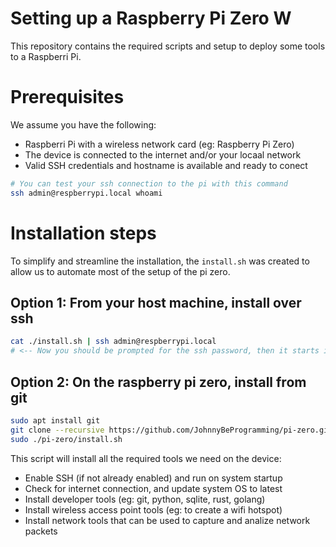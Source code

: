 # Setting up a Raspberry Pi Zero W

This repository contains the required scripts and setup to deploy some tools to a Raspberri Pi.

# Prerequisites

We assume you have the following:

 - Raspberri Pi with a wireless network card (eg: Raspberry Pi Zero)
 - The device is connected to the internet and/or your locaal network
 - Valid SSH credentials and hostname is available and ready to conect

```bash
# You can test your ssh connection to the pi with this command
ssh admin@respberrypi.local whoami
```

# Installation steps

To simplify and streamline the installation, the `install.sh` was created
to allow us to automate most of the setup of the pi zero.

## Option 1: From your host machine, install over ssh
```bash
cat ./install.sh | ssh admin@respberrypi.local
# <-- Now you should be prompted for the ssh password, then it starts installing
```

## Option 2: On the raspberry pi zero, install from git
```bash
sudo apt install git
git clone --recursive https://github.com/JohnnyBeProgramming/pi-zero.git
sudo ./pi-zero/install.sh
```

This script will install all the required tools we need on the device:

 - Enable SSH (if not already enabled) and run on system startup
 - Check for internet connection, and update system OS to latest
 - Install developer tools (eg: git, python, sqlite, rust, golang)
 - Install wireless access point tools (eg: to create a wifi hotspot)
 - Install network tools that can be used to capture and analize network packets

